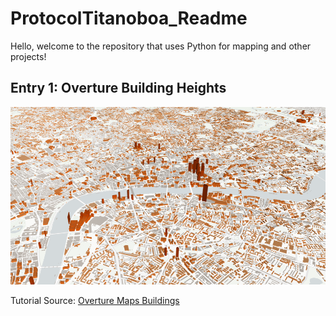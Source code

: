 # **ProtocolTitanoboa_Readme**

Hello, welcome to the repository that uses Python for mapping and other projects!

## **Entry 1: Overture Building Heights**

![OBL](OvertureMapsBuildings.png)

Tutorial Source: [Overture Maps Buildings](https://developmentseed.org/lonboard/latest/examples/overture-maps/)
